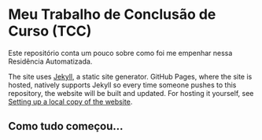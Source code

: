 Meu Trabalho de Conclusão de Curso (TCC)
==================================================================================================================

Este repositório conta um pouco sobre como foi me empenhar nessa Residência Automatizada.

The site uses [Jekyll](http://jekyllrb.com), a static site generator. GitHub Pages, where the site is hosted, natively supports Jekyll so every time someone pushes to this repository, the website will be built and updated. For hosting it yourself, see [Setting up a local copy of the website](#setting-up-a-local-copy-of-the-website).

Como tudo começou...
---------------------------
